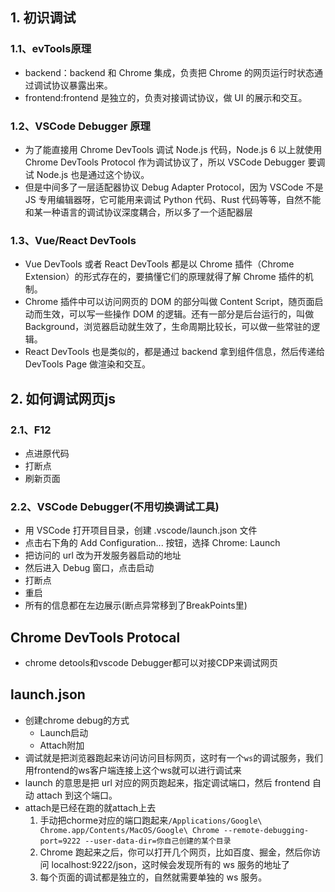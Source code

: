 ## 1. 初识调试
### 1.1、evTools原理
- backend：backend 和 Chrome 集成，负责把 Chrome 的网页运行时状态通过调试协议暴露出来。
- frontend:frontend 是独立的，负责对接调试协议，做 UI 的展示和交互。
### 1.2、VSCode Debugger 原理
- 为了能直接用 Chrome DevTools 调试 Node.js 代码，Node.js 6 以上就使用 Chrome DevTools Protocol 作为调试协议了，所以 VSCode Debugger 要调试 Node.js 也是通过这个协议。
- 但是中间多了一层适配器协议 Debug Adapter Protocol，因为 VSCode 不是 JS 专用编辑器呀，它可能用来调试 Python 代码、Rust 代码等等，自然不能和某一种语言的调试协议深度耦合，所以多了一个适配器层
### 1.3、Vue/React DevTools
- Vue DevTools 或者 React DevTools 都是以 Chrome 插件（Chrome Extension）的形式存在的，要搞懂它们的原理就得了解 Chrome 插件的机制。
- Chrome 插件中可以访问网页的 DOM 的部分叫做 Content Script，随页面启动而生效，可以写一些操作 DOM 的逻辑。还有一部分是后台运行的，叫做 Background，浏览器启动就生效了，生命周期比较长，可以做一些常驻的逻辑。
- React DevTools 也是类似的，都是通过 backend 拿到组件信息，然后传递给 DevTools Page 做渲染和交互。

## 2. 如何调试网页js
### 2.1、F12
- 点进原代码
- 打断点
- 刷新页面

### 2.2、VSCode Debugger(不用切换调试工具)
- 用 VSCode 打开项目目录，创建 .vscode/launch.json 文件
- 点击右下角的 Add Configuration... 按钮，选择 Chrome: Launch
- 把访问的 url 改为开发服务器启动的地址
- 然后进入 Debug 窗口，点击启动
- 打断点
- 重启
- 所有的信息都在左边展示(断点异常移到了BreakPoints里)

## Chrome DevTools Protocal
- chrome detools和vscode Debugger都可以对接CDP来调试网页

## launch.json
- 创建chrome debug的方式
  - Launch启动
  - Attach附加
- 调试就是把浏览器跑起来访问访问目标网页，这时有一个`ws`的调试服务，我们用frontend的ws客户端连接上这个ws就可以进行调试来
- launch 的意思是把 url 对应的网页跑起来，指定调试端口，然后 frontend 自动 attach 到这个端口。
- attach是已经在跑的就attach上去
  1. 手动把chorme对应的端口跑起来`/Applications/Google\ Chrome.app/Contents/MacOS/Google\ Chrome --remote-debugging-port=9222 --user-data-dir=你自己创建的某个目录`
  2. Chrome 跑起来之后，你可以打开几个网页，比如百度、掘金，然后你访问 localhost:9222/json，这时候会发现所有的 ws 服务的地址了
  3. 每个页面的调试都是独立的，自然就需要单独的 ws 服务。
